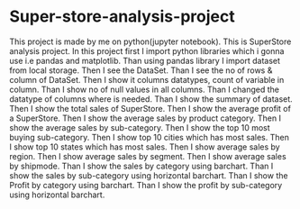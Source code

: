 # Super-store-analysis-project
This project is made by me on python(jupyter notebook). This is SuperStore analysis project. In this project first I import python libraries which i gonna use i.e pandas and matplotlib. Than using pandas library I import dataset from local storage. Then I see the DataSet. Than I see the no of rows & column of DataSet. Then I show it columns datatypes, count of variable in column. Than I show no of null values in all columns. Than I changed the datatype of columns where is needed. Than I show the summary of dataset. Then I show the total sales of SuperStore. Then I show the average profit of a SuperStore. Then I show the average sales by product category. Then I show the average sales by sub-category. Then I show the top 10 most buying sub-category. Then I show top 10 cities which has most sales. Then I show top 10 states which has most sales. Then I show average sales by region. Then I show average sales by segment.  Then I show average sales by shipmode. Than I show the sales by category using barchart. Than I show the sales by sub-category using horizontal barchart. Than I show the Profit by category using barchart. Than I show the profit by sub-category using horizontal barchart.
